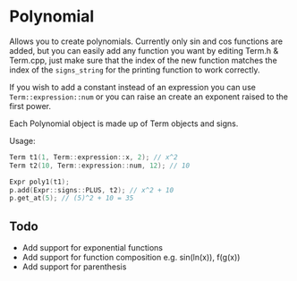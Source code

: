# Polynomial

Allows you to create polynomials.  Currently only sin and cos functions are added, but you can easily add any function you want by editing Term.h & Term.cpp, just make sure that the index of the new function matches the index of the `signs_string` for the printing function to work correctly.

If you wish to add a constant instead of an expression you can use `Term::expression::num` or you can raise an create an exponent raised to the first power.

Each Polynomial object is made up of Term objects and signs.

Usage:
```c++
Term t1(1, Term::expression::x, 2); // x^2
Term t2(10, Term::expression::num, 12); // 10

Expr poly1(t1);
p.add(Expr::signs::PLUS, t2); // x^2 + 10
p.get_at(5); // (5)^2 + 10 = 35
```

## Todo
* Add support for exponential functions
* Add support for function composition e.g. sin(ln(x)), f(g(x))
* Add support for parenthesis